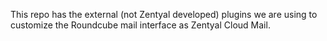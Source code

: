This repo has the external (not Zentyal developed) plugins we are using
to customize the Roundcube mail interface as Zentyal Cloud Mail.
